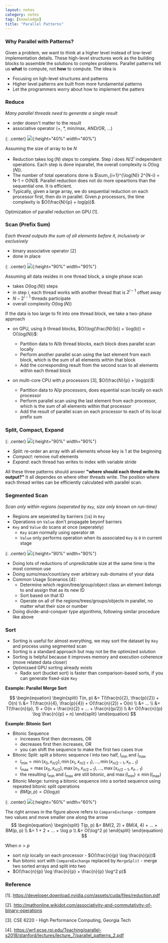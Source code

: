 ```yaml
---
layout: notes
category: notes
tag: [knowledge]
title: "Parallel Patterns"
---
```


### Why Parallel with Patterns?

Given a problem, we want to think at a higher level instead of low-level implementation details. These high-level structures work as the building blocks to assemble the solutions to complex problems. Parallel patterns tell us **what** to compute, not **how** to compute. The idea is

- Focusing on ligh-level structures and patterns
- Higher level patterns are built from more fundamental patterns
- Let the programmers worry about how to implement the patters

### Reduce

_Many parallel threads need to generate a single result_

- order doesn't matter to the result
- associative operator (+, *, min/max, AND/OR, …)

{: .center}
![](https://ambaboo-github-io-assets.s3.amazonaws.com/2019-04-22-parallel-patterns-reduce.png){:height="40%" width="40%"}

Assuming the size of array to be $N$

- Reduction takes $\log(N)$ steps to complete. Step $i$ does $N/2^i$ independent operations. Each step is done inparallel, the overall complexity is $O(\log(N))$.
- The number of total operations done is $\sum_{i=1}^{\log(N)} 2^{N-i} = N-1 = O(N)$. Parallel reduction does not do more opeartions than the sequential one. It is efficient.
- Typically, given a large array, we do sequential reduction on each processor first, then do in parallel. Given $p$ processors, the time complexity is $O(\frac{N}{p} + log(p))$.

Optimization of parallel reduction on GPU [1]. 

### Scan (Prefix Sum)

_Each thread outputs the sum of all elements before it, inclusively or exclusively_

- binary associative operator [2]
- done in place

{: .center}
![](https://ambaboo-github-io-assets.s3.amazonaws.com/2019-04-22-parallel-patterns-scan.png){:height="90%" width="90%"}

Assuming all data resides in one thread block, a single phase scan

- takes $O(\log(N))$ steps
- in step $i$, each thread works with another thread that is $2^{i-1}$ offset away
- $N-2^{i-1}$ threads participate
- overall complexity $O(\log(N))$

If the data is too large to fit into one thread block, we take a two-phase approach

- on GPU, using $b$ thread blocks, $O(\log(\frac{N}{b}) + \log(b)) = O(\log(N))$:
    - Partition data to $N/b$ thread blocks, each block does parallel scan locally
    - Perform another parallel scan using the last element from each block, which is the sum of all elements within that block
    - Add the corresponding result from the second scan to all elements within each thread block

- on multi-core CPU with $p$ processors [3], $O(\frac{N}{p} + \log(p))$:
    - Partition data to $N/p$ processors, does equential scan locally on each processor
    - Perform parallel scan using the last element from each processor, which is the sum of all elements within that processor
    - Add the result of parallel scan on each processor to each of its local prefix sum

### Split, Compact, Expand

{: .center}
![](https://ambaboo-github-io-assets.s3.amazonaws.com/2019-04-22-parallel-patterns-split.png){:height="90%" width="90%"}

- _Split_: re-order an array with all elements whose key is 1 at the beginning
- _Compact_: remove null elements
- _Expand_: each thread has writes to index with variable stride

All these three patterns should answer **"where should each thred write its output?"** It all dependes on where other threads write. The position where each thread writes can be efficiently calculated with parallel scan.

### Segmented Scan

_Scan only within regions (seperated by `Key`, size only known on run-time)_

- Regions are seperated by barriers (`1`s) in `Key`
- Operations on `Value` don't propagate beyonf barriers
- `Key` and `Value` do scans at once (seperately)
    - `Key` scan normally using operator `OR`
    - `Value` only performs operation when its associated `Key` is `0` in current stage

{: .center}
![](https://ambaboo-github-io-assets.s3.amazonaws.com/2019-04-22-parallel-patterns-segment-scan.png){:height="90%" width="90%"}

- Doing lots of reductions of unpredictable size at the same time is the most common use
- Doing sums/max/count/any over arbitrary sub-domains of your data
- Common Usage Scenarios [4]:
    - Determine which region/tree/group/object class an element belongs to and assign that as its new ID
    - Sort based on that ID
    - Operate on all of the regions/trees/groups/objects in parallel, no matter what their size or number
- Doing divide-and-conquer type algorithms, following similar procedure like above

### Sort

- Sorting is useful for almost everything, we may sort the dataset by `Key` and process using segmented scan
- Sorting is a standard approach but may not be the optimized solution
- Sorting is helpful because it improves memory and execution coherence (move related data closer)
- Optimizaed GPU sorting already exists
	- Radix sort (bucket sort) is faster than comparison-based sorts, if you can generate fixed-size `Key`

**Example: Parallel Merge Sort**

<!-- Use no more than $\log(n)$ processors. -->

$$
\begin{equation}
\begin{split}
T(n, p) &= T(\frac{n}{2}, \frac{p}{2}) + O(n) \\
&= T(\frac{n}{4}, \frac{p}{4}) + O(\frac{n}{2}) + O(n) \\
&= ... \\
&= T(\frac{n}{p}, 1) + O(n + \frac{n}{2} + ... + \frac{n}{p/2}) \\
&= O(\frac{n}{p} \log \frac{n}{p} + n)
\end{split}
\end{equation}
$$

**Example: Bitonic Sort**

- Bitonic Sequence
	- increases first then decreases, OR
	- decreases first then increases, OR
	- you can shift the sequence to make the first two cases true
- Bitonic Split: split a bitonic sequence $l$ into two half, $l_{\min}$ and $l_{\max}$
	- $l_{\min} = \min(x_0, x_{n/2}), \min(x_1, x_{n/2+1}), ..., \min(x_{n/2-1}, x_{n-1})$
	- $l_{\max} = \max(x_0, x_{n/2}), \max(x_1, x_{n/2+1}), ..., \max(x_{n/2-1}, x_{n-1})$
	- the resulting $l_{\min}$ and $l_{\max}$ are still bitonic, and $\max(l_{\min}) \leq \min(l_{\max})$
- Bitonic Merge: turning a bitonic sequence into a sorted sequence using repeated bitonic split operations
	- $BM(p, p) = O(\log p)$

{: .center}
![](https://ambaboo-github-io-assets.s3.amazonaws.com/2019-04-22-parallel-patterns-bitonic.png){:height="60%" width="60%"}

The right arrows in the figure above refers to `CompareExchange` - compare two values and move smaller one along the arrow
$$
\begin{equation}
\begin{split}
T(p, p) &= BM(2, 2) + BM(4, 4) + ... + BM(p, p) \\
&= 1 + 2 + ... + \log p \\
&= O(\log^2 p)
\end{split}
\end{equation}
$$

When $n>p$
- sort $n/p$ locally on each processor - $O(\frac{n}{p} \log \frac{n}{p})$
- Run bitonic sort with `CompareExchange` replaced by `MergeSplit` - merge two sorted arrays and split into two
- $O(\frac{n}{p} \log \frac{n}{p} + \frac{n}{p} \log^2 p)$
	
<!-- ### MapReduce
	○ Combination of sort and reduction (scan)
	○ Map
		§ Map a function over a domain.
		§ Function is provided by the user. 
		§ Function can be anything which produces a (key, value) pair
			□ Value can just be a pointer to arbitrary data structure
	○ Sort
		§ All the (key, value) pairs are sorted based on their keys
		§ Happens implicitly
		§ Creates runs of (k, v) pairs with same key
		§ User usually has no control over sort function
	○ Reduce
		§ Reduce function is provided by the user
			□ Can be simple plus, max,…
		§ Library makes sure that values from one key don’t propagate to another (segscan)
		§ Final result is a list of keys and final values (or arbitrary data structures) -->

### Reference
[1]. <https://developer.download.nvidia.com/assets/cuda/files/reduction.pdf>

[2]. <http://mathonline.wikidot.com/associativity-and-commutativity-of-binary-operations>

[3]. CSE 6220 - High Performance Computing, Georgia Tech

[4]. <https://wrf.ecse.rpi.edu/Teaching/parallel-s2018/stanford/lectures/lecture_7/parallel_patterns_2.pdf>
